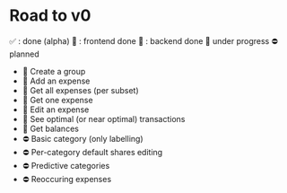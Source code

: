 # Road to v0

:white_check_mark: : done (alpha)
:art: : frontend done
:robot: : backend done
:construction: under progress
:no_entry: planned

- :robot: Create a group
- :robot: Add an expense
- :construction: Get all expenses (per subset)
- :robot: Get one expense
- :construction: Edit an expense
- :construction: See optimal (or near optimal) transactions
- :robot: Get balances
- :no_entry: Basic category (only labelling)
- :no_entry: Per-category default shares editing
- :no_entry: Predictive categories
- :no_entry: Reoccuring expenses